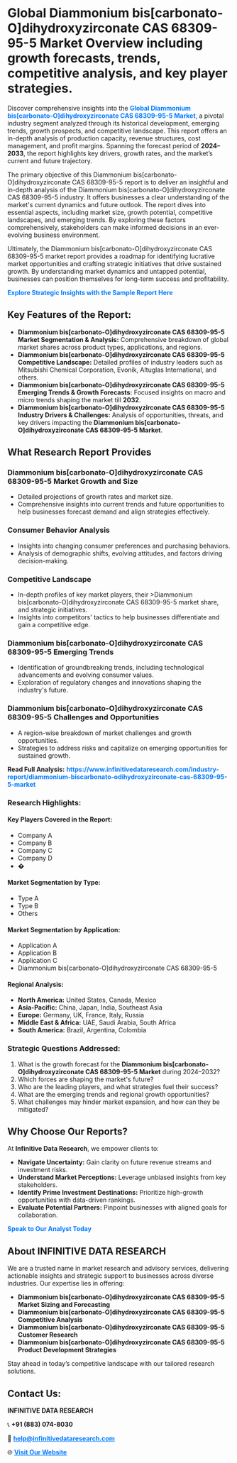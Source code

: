 <h1>Global Diammonium bis[carbonato-O]dihydroxyzirconate CAS 68309-95-5 Market Overview including growth forecasts, trends, competitive analysis, and key player strategies.</h1>
<p>
Discover comprehensive insights into the 
<a href="https://www.infinitivedataresearch.com/industry-report/diammonium-biscarbonato-odihydroxyzirconate-cas-68309-95-5-market" rel="dofollow" style="color: #007BFF; text-decoration: none;"><strong>Global Diammonium bis[carbonato-O]dihydroxyzirconate CAS 68309-95-5 Market</strong></a>, a pivotal industry segment analyzed through its historical development, emerging trends, growth prospects, and competitive landscape. This report offers an in-depth analysis of production capacity, revenue structures, cost management, and profit margins. Spanning the forecast period of <strong>2024–2033</strong>, the report highlights key drivers, growth rates, and the market’s current and future trajectory.
</p>
<p>
The primary objective of this Diammonium bis[carbonato-O]dihydroxyzirconate CAS 68309-95-5 report is to deliver an insightful and in-depth analysis of the Diammonium bis[carbonato-O]dihydroxyzirconate CAS 68309-95-5 industry. It offers businesses a clear understanding of the market's current dynamics and future outlook. The report dives into essential aspects, including market size, growth potential, competitive landscapes, and emerging trends. By exploring these factors comprehensively, stakeholders can make informed decisions in an ever-evolving business environment.
</p>
<p>
Ultimately, the Diammonium bis[carbonato-O]dihydroxyzirconate CAS 68309-95-5 market report provides a roadmap for identifying lucrative market opportunities and crafting strategic initiatives that drive sustained growth. By understanding market dynamics and untapped potential, businesses can position themselves for long-term success and profitability.
</p>
<p>
<a href="https://www.infinitivedataresearch.com/request-sample/reportId=107463" style="color: #007BFF; text-decoration: none;"><strong>Explore Strategic Insights with the Sample Report Here</strong></a>
</p>

<h2>Key Features of the Report:</h2>
<ul>
<li><strong>Diammonium bis[carbonato-O]dihydroxyzirconate CAS 68309-95-5 Market Segmentation & Analysis:</strong> Comprehensive breakdown of global market shares across product types, applications, and regions.</li>
<li><strong>Diammonium bis[carbonato-O]dihydroxyzirconate CAS 68309-95-5 Competitive Landscape:</strong> Detailed profiles of industry leaders such as Mitsubishi Chemical Corporation, Evonik, Altuglas International, and others.</li>
<li><strong>Diammonium bis[carbonato-O]dihydroxyzirconate CAS 68309-95-5 Emerging Trends & Growth Forecasts:</strong> Focused insights on macro and micro trends shaping the market till <strong>2032</strong>.</li>
<li><strong>Diammonium bis[carbonato-O]dihydroxyzirconate CAS 68309-95-5 Industry Drivers & Challenges:</strong> Analysis of opportunities, threats, and key drivers impacting the <strong>Diammonium bis[carbonato-O]dihydroxyzirconate CAS 68309-95-5 Market</strong>.</li>
</ul>

<h2>What Research Report Provides</h2>
<h3>Diammonium bis[carbonato-O]dihydroxyzirconate CAS 68309-95-5 Market Growth and Size</h3>
<ul>
<li>Detailed projections of growth rates and market size.</li>
<li>Comprehensive insights into current trends and future opportunities to help businesses forecast demand and align strategies effectively.</li>
</ul>

<h3>Consumer Behavior Analysis</h3>
<ul>
<li>Insights into changing consumer preferences and purchasing behaviors.</li>
<li>Analysis of demographic shifts, evolving attitudes, and factors driving decision-making.</li>
</ul>

<h3>Competitive Landscape</h3>
<ul>
<li>In-depth profiles of key market players, their >Diammonium bis[carbonato-O]dihydroxyzirconate CAS 68309-95-5 market share, and strategic initiatives.</li>
<li>Insights into competitors' tactics to help businesses differentiate and gain a competitive edge.</li>
</ul>

<h3>Diammonium bis[carbonato-O]dihydroxyzirconate CAS 68309-95-5 Emerging Trends</h3>
<ul>
<li>Identification of groundbreaking trends, including technological advancements and evolving consumer values.</li>
<li>Exploration of regulatory changes and innovations shaping the industry's future.</li>
</ul>

<h3>Diammonium bis[carbonato-O]dihydroxyzirconate CAS 68309-95-5 Challenges and Opportunities</h3>
<ul>
<li>A region-wise breakdown of market challenges and growth opportunities.</li>
<li>Strategies to address risks and capitalize on emerging opportunities for sustained growth.</li>
</ul>
<p><strong>Read Full Analysis:</strong> <a href="https://www.infinitivedataresearch.com/industry-report/diammonium-biscarbonato-odihydroxyzirconate-cas-68309-95-5-market" rel="dofollow" style="color: #007BFF; text-decoration: none;"><strong>https://www.infinitivedataresearch.com/industry-report/diammonium-biscarbonato-odihydroxyzirconate-cas-68309-95-5-market</strong></a></p>
<h3>Research Highlights:</h3>
<h4>Key Players Covered in the Report:</h4>
<ul><li>Company A</li><li>Company B</li><li>Company C</li><li>Company D</li><li>�</li></ul>
<h4>Market Segmentation by Type:</h4>
<ul><li>Type A</li><li>Type B</li><li>Others</li></ul>
<h4>Market Segmentation by Application:</h4>
<ul><li>Application A</li><li>Application B</li><li>Application C</li><li>Diammonium bis[carbonato-O]dihydroxyzirconate CAS 68309-95-5</li></ul>

<h4>Regional Analysis:</h4>
<ul>
<li><strong>North America:</strong> United States, Canada, Mexico</li>
<li><strong>Asia-Pacific:</strong> China, Japan, India, Southeast Asia</li>
<li><strong>Europe:</strong> Germany, UK, France, Italy, Russia</li>
<li><strong>Middle East & Africa:</strong> UAE, Saudi Arabia, South Africa</li>
<li><strong>South America:</strong> Brazil, Argentina, Colombia</li>
</ul>

<h3>Strategic Questions Addressed:</h3>
<ol>
<li>What is the growth forecast for the <strong>Diammonium bis[carbonato-O]dihydroxyzirconate CAS 68309-95-5 Market</strong> during 2024–2032?</li>
<li>Which forces are shaping the market's future?</li>
<li>Who are the leading players, and what strategies fuel their success?</li>
<li>What are the emerging trends and regional growth opportunities?</li>
<li>What challenges may hinder market expansion, and how can they be mitigated?</li>
</ol>

<h2>Why Choose Our Reports?</h2>
<p>At <strong>Infinitive Data Research</strong>, we empower clients to:</p>
<ul>
<li><strong>Navigate Uncertainty:</strong> Gain clarity on future revenue streams and investment risks.</li>
<li><strong>Understand Market Perceptions:</strong> Leverage unbiased insights from key stakeholders.</li>
<li><strong>Identify Prime Investment Destinations:</strong> Prioritize high-growth opportunities with data-driven rankings.</li>
<li><strong>Evaluate Potential Partners:</strong> Pinpoint businesses with aligned goals for collaboration.</li>
</ul>
<p><a href="https://www.infinitivedataresearch.com/industry-report/diammonium-biscarbonato-odihydroxyzirconate-cas-68309-95-5-market" rel="dofollow" style="color: #007BFF; text-decoration: none;"><strong>Speak to Our Analyst Today</strong></a></p>

<h2>About INFINITIVE DATA RESEARCH</h2>
<p>We are a trusted name in market research and advisory services, delivering actionable insights and strategic support to businesses across diverse industries. Our expertise lies in offering:</p>
<ul>
<li><strong>Diammonium bis[carbonato-O]dihydroxyzirconate CAS 68309-95-5 Market Sizing and Forecasting</strong></li>
<li><strong>Diammonium bis[carbonato-O]dihydroxyzirconate CAS 68309-95-5 Competitive Analysis</strong></li>
<li><strong>Diammonium bis[carbonato-O]dihydroxyzirconate CAS 68309-95-5 Customer Research</strong></li>
<li><strong>Diammonium bis[carbonato-O]dihydroxyzirconate CAS 68309-95-5 Product Development Strategies</strong></li>
</ul>
<p>Stay ahead in today’s competitive landscape with our tailored research solutions.</p>

<h2>Contact Us:</h2>
<p><strong>INFINITIVE DATA RESEARCH</strong></p>
<p>📞 <strong>+91 (883) 074-8030</strong></p>
<p>📧 <strong><a href="mailto:help@infinitivedataresearch.com" style="color: #007BFF;">help@infinitivedataresearch.com</a></strong></p>
<p>🌐 <strong><a href="https://www.infinitivedataresearch.com" rel="dofollow" style="color: #007BFF;">Visit Our Website</a></strong></p>